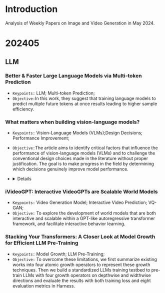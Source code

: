# Introduction
Analysis of Weekly Papers on Image and Video Generation in May 2024.

# 202405

## LLM

### Better & Faster Large Language Models via Multi-token Prediction 
- `Keypoints:`  LLM; Multi-token Prediction;
- `Objective:`In this work, they suggest that training language models to predict multiple future tokens at once results leading to higher sample efficiency.

### What matters when building vision-language models? 
- `Keypoints:` Vision-Language Models (VLMs);Design Decisions; Performance Improvement;
- `Objective:`The article aims to identify critical factors that influence the performance of vision-language models (VLMs) and to challenge the conventional design choices made in the literature without proper justification. The goal is to make progress in the field by determining which decisions genuinely improve model performance.

-   <details>
    <summary>Details</summary>

    - `Method:`The researchers conducted extensive experiments on various aspects, including pre-trained models, architectural choices, data selection, and training methodologies. They developed Idefics2, an 8 billion parameter foundational VLM, which was tested and compared with other models. They also explored different design choices such as model architecture, connector modules, multimodal training procedures, and inference efficiency.


    - `Metric:` They achieved state-of-the-art performance within its size category across multiple benchmarks, often matching or exceeding the performance of models four times its size. The model demonstrated efficiency at inference and was released alongside the datasets used for its training, providing a resource for the VLM community. The performance was measured using various multimodal benchmarks like VQAv2, TextVQA, OKVQA, and COCO.

</details>


### iVideoGPT: Interactive VideoGPTs are Scalable World Models 

- `Keypoints:` Video Generation Model; Interactive Video Prediction; VQ-GAN;
- `Objective:` To explore the development of world models that are both interactive and scalable within a GPT-like autoregressive transformer framework, and facilitate interactive behavior learning.


### Stacking Your Transformers: A Closer Look at Model Growth for Efficient LLM Pre-Training
- `Keypoints:` Model Growth;  LLM Pre-Training;
- `Objective:` To overcome these limitations, we first summarize existing works into four atomic growth operators to represent these growth techniques. Then we build a standardized LLMs training testbed to pre-train LLMs with four growth operators on depthwise and widthwise directions and evaluate the results with both training loss and eight evaluation metrics in Harness.


